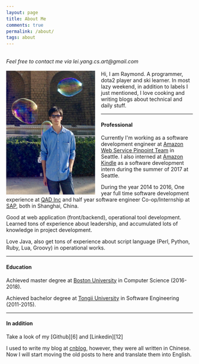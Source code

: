 ```yaml
---
layout: page
title: About Me
comments: true
permalink: /about/
tags: about
---
```


<br>
<i>
Feel free to contact me via lei.yang.cs.art@gmail.com
</i>
<br>
<br>

<div style="vertical-align:baseline;float:left;width:15rem;margin-right:1rem;">
<img style="margin:0;padding:50" src="/assets/about/photo.jpg">
</div>
Hi, I am Raymond. A programmer, dota2 player and ski learner. In most lazy weekend, in addition to labels I just mentioned, I love cooking and writing blogs about technical and daily stuff.

<hr> 
<h4> Professional </h4>

Currently I'm working as a software development engineer at [Amazon Web Service Pinpoint Team][10] in Seattle. I also interned at [Amazon Kindle][11] as a software development intern during the summer of 2017 at Seattle.

During the year 2014 to 2016, One year full time software development experience at [QAD Inc][7] and half year software engineer Co-op/Internship at [SAP][8], both in Shanghai, China.

Good at web application (front/backend), operational tool development. Learned tons of experience about leadership, and accumulated lots of knowledge in project development.

Love Java, also get tons of experience about script language (Perl, Python, Ruby, Lua, Groovy) in operational works.


<hr>
<h4>Education</h4>

Achieved master degree at [Boston University][4] in Computer Science (2016-2018).

Achieved bachelor degree at [Tongji University][5] in Software Engineering (2011-2015).

<hr>
<h4>In addition</h4>
Take a look of my [Github][6] and [Linkedin][12]

I used to write my blog at [cnblog][2], however, they were all written in Chinese. Now I will start moving the old posts to here and translate them into English.

[1]: assets/about_me_scenery.jpg
[2]: http://www.cnblogs.com/Raymond-Yang/
[3]: http://www.liriansu.com/
[4]: https://www.bu.edu/cs/
[5]: http://sse.tongji.edu.cn/En/Default
[6]: https://github.com/ray-young
[7]: http://www.qad.com/about
[8]: https://www.sap.com/about.html
[9]: none
[10]: https://aws.amazon.com/pinpoint/
[11]: https://en.wikipedia.org/wiki/Amazon_(company)
[12]: https://www.linkedin.com/in/raymond-yang-293231115/
